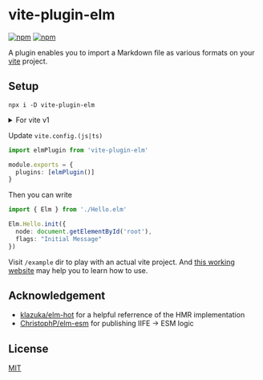 # vite-plugin-elm

[![npm](https://img.shields.io/npm/v/vite-plugin-elm.svg?style=for-the-badge)](https://www.npmjs.com/package/vite-plugin-elm) [![npm](https://img.shields.io/npm/v/vite-plugin-elm/vite-1.svg?style=for-the-badge)](https://www.npmjs.com/package/vite-plugin-elm/v/vite-1)

A plugin enables you to import a Markdown file as various formats on your [vite](https://github.com/vitejs/vite) project.

## Setup

```
npx i -D vite-plugin-elm
```

<details>
  <summary>For vite v1</summary>

```
npx i -D vite-plugin-elm@vite-1
```

</details>

Update `vite.config.(js|ts)`

```ts
import elmPlugin from 'vite-plugin-elm'

module.exports = {
  plugins: [elmPlugin()]
}
```

Then you can write

```ts
import { Elm } from './Hello.elm'

Elm.Hello.init({
  node: document.getElementById('root'),
  flags: "Initial Message"
})
```

Visit `/example` dir to play with an actual vite project. And [this working website](https://github.com/hmsk/hmsk.me) may help you to learn how to use.

## Acknowledgement

- [klazuka/elm-hot](https://github.com/klazuka/elm-hot) for a helpful referrence of the HMR implementation
- [ChristophP/elm-esm](https://github.com/ChristophP/elm-esm/issues/2) for publishing IIFE -> ESM logic

## License

[MIT](/LICENSE)
